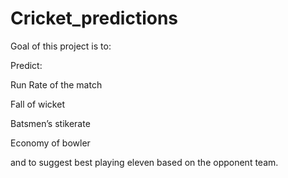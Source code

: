 # Cricket_predictions

Goal of this project is to: 

Predict:

Run Rate of the match

Fall of wicket

Batsmen’s stikerate

Economy of bowler

and to suggest best playing eleven based on the opponent team.
